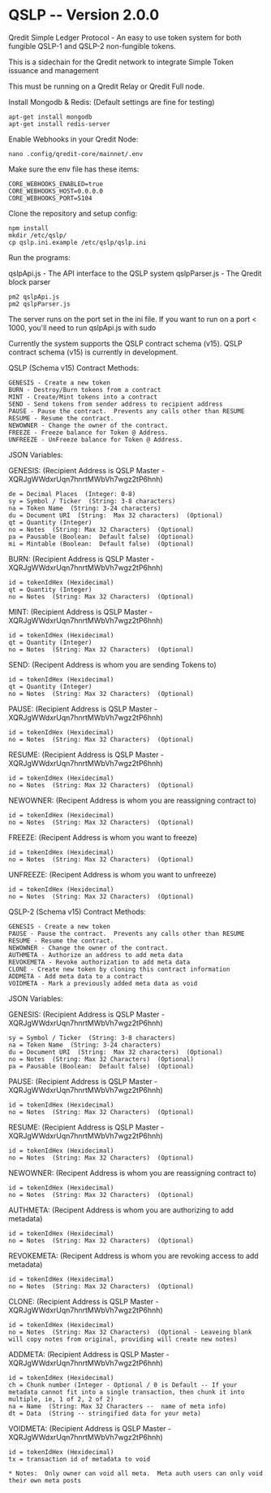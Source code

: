 # QSLP  -- Version 2.0.0
Qredit Simple Ledger Protocol - An easy to use token system for both fungible QSLP-1 and QSLP-2 non-fungible tokens.

This is a sidechain for the Qredit network to integrate Simple Token issuance and management

This must be running on a Qredit Relay or Qredit Full node.

Install Mongodb & Redis:  (Default settings are fine for testing)

```
apt-get install mongodb
apt-get install redis-server

```

Enable Webhooks in your Qredit Node:

```
nano .config/qredit-core/mainnet/.env
```

Make sure the env file has these items:

```
CORE_WEBHOOKS_ENABLED=true
CORE_WEBHOOKS_HOST=0.0.0.0
CORE_WEBHOOKS_PORT=5104
```

Clone the repository and setup config:

```
npm install
mkdir /etc/qslp/
cp qslp.ini.example /etc/qslp/qslp.ini
```

Run the programs:

qslpApi.js - The API interface to the QSLP system
qslpParser.js - The Qredit block parser

```
pm2 qslpApi.js
pm2 qslpParser.js
```

The server runs on the port set in the ini file.   If you want to run on a port < 1000, you'll need to run qslpApi.js with sudo

Currently the system supports the QSLP contract schema (v15).   QSLP contract schema (v15) is currently in development.

QSLP (Schema v15) Contract Methods:

```
GENESIS - Create a new token
BURN - Destroy/Burn tokens from a contract
MINT - Create/Mint tokens into a contract
SEND - Send tokens from sender address to recipient address
PAUSE - Pause the contract.  Prevents any calls other than RESUME
RESUME - Resume the contract.
NEWOWNER - Change the owner of the contract.
FREEZE - Freeze balance for Token @ Address.
UNFREEZE - UnFreeze balance for Token @ Address.
```

JSON Variables:

GENESIS:  (Recipient Address is QSLP Master - XQRJgWWdxrUqn7hnrtMWbVh7wgz2tP6hnh)

```
de = Decimal Places  (Integer: 0-8)
sy = Symbol / Ticker  (String: 3-8 characters)
na = Token Name  (String: 3-24 characters)
du = Document URI  (String:  Max 32 characters)  (Optional)
qt = Quantity (Integer)
no = Notes  (String: Max 32 Characters)  (Optional)
pa = Pausable (Boolean:  Default false)  (Optional)
mi = Mintable (Boolean:  Default false)  (Optional)
```

BURN:  (Recipient Address is QSLP Master - XQRJgWWdxrUqn7hnrtMWbVh7wgz2tP6hnh)

```
id = tokenIdHex (Hexidecimal)
qt = Quantity (Integer)
no = Notes  (String: Max 32 Characters)  (Optional)
```

MINT:  (Recipient Address is QSLP Master - XQRJgWWdxrUqn7hnrtMWbVh7wgz2tP6hnh)

```
id = tokenIdHex (Hexidecimal)
qt = Quantity (Integer)
no = Notes  (String: Max 32 Characters)  (Optional)
```

SEND:  (Recipent Address is whom you are sending Tokens to)

```
id = tokenIdHex (Hexidecimal)
qt = Quantity (Integer)
no = Notes  (String: Max 32 Characters)  (Optional)
```

PAUSE:  (Recipient Address is QSLP Master - XQRJgWWdxrUqn7hnrtMWbVh7wgz2tP6hnh)

```
id = tokenIdHex (Hexidecimal)
no = Notes  (String: Max 32 Characters)  (Optional)
```

RESUME:  (Recipient Address is QSLP Master - XQRJgWWdxrUqn7hnrtMWbVh7wgz2tP6hnh)

```
id = tokenIdHex (Hexidecimal)
no = Notes  (String: Max 32 Characters)  (Optional)
```

NEWOWNER:  (Recipent Address is whom you are reassigning contract to)

```
id = tokenIdHex (Hexidecimal)
no = Notes  (String: Max 32 Characters)  (Optional)
```

FREEZE:  (Recipent Address is whom you want to freeze)

```
id = tokenIdHex (Hexidecimal)
no = Notes  (String: Max 32 Characters)  (Optional)
```

UNFREEZE:  (Recipent Address is whom you want to unfreeze)

```
id = tokenIdHex (Hexidecimal)
no = Notes  (String: Max 32 Characters)  (Optional)
```


QSLP-2 (Schema v15) Contract Methods:

```
GENESIS - Create a new token
PAUSE - Pause the contract.  Prevents any calls other than RESUME
RESUME - Resume the contract.
NEWOWNER - Change the owner of the contract.
AUTHMETA - Authorize an address to add meta data
REVOKEMETA - Revoke authorization to add meta data
CLONE - Create new token by cloning this contract information
ADDMETA - Add meta data to a contract
VOIDMETA - Mark a previously added meta data as void
```

JSON Variables:

GENESIS:  (Recipient Address is QSLP Master - XQRJgWWdxrUqn7hnrtMWbVh7wgz2tP6hnh)

```
sy = Symbol / Ticker  (String: 3-8 characters)
na = Token Name  (String: 3-24 characters)
du = Document URI  (String:  Max 32 characters)  (Optional)
no = Notes  (String: Max 32 Characters)  (Optional)
pa = Pausable (Boolean:  Default false)  (Optional)
```

PAUSE:  (Recipient Address is QSLP Master - XQRJgWWdxrUqn7hnrtMWbVh7wgz2tP6hnh)

```
id = tokenIdHex (Hexidecimal)
no = Notes  (String: Max 32 Characters)  (Optional)
```

RESUME:  (Recipient Address is QSLP Master - XQRJgWWdxrUqn7hnrtMWbVh7wgz2tP6hnh)

```
id = tokenIdHex (Hexidecimal)
no = Notes  (String: Max 32 Characters)  (Optional)
```
NEWOWNER:  (Recipent Address is whom you are reassigning contract to)

```
id = tokenIdHex (Hexidecimal)
no = Notes  (String: Max 32 Characters)  (Optional)
```

AUTHMETA:  (Recipent Address is whom you are authorizing to add metadata)

```
id = tokenIdHex (Hexidecimal)
no = Notes  (String: Max 32 Characters)  (Optional)
```

REVOKEMETA:	  (Recipent Address is whom you are revoking access to add metadata)

```
id = tokenIdHex (Hexidecimal)
no = Notes  (String: Max 32 Characters)  (Optional)
```

CLONE:   (Recipient Address is QSLP Master - XQRJgWWdxrUqn7hnrtMWbVh7wgz2tP6hnh)

```
id = tokenIdHex (Hexidecimal)
no = Notes  (String: Max 32 Characters)  (Optional - Leaveing blank will copy notes from original, providing will create new notes)
```

ADDMETA:   (Recipient Address is QSLP Master - XQRJgWWdxrUqn7hnrtMWbVh7wgz2tP6hnh)

```
id = tokenIdHex (Hexidecimal)
ch = Chunk number (Integer - Optional / 0 is Default -- If your metadata cannot fit into a single transaction, then chunk it into multiple, ie, 1 of 2, 2 of 2)
na = Name  (String: Max 32 Characters --  name of meta info)
dt = Data  (String -- stringified data for your meta)
```

VOIDMETA:   (Recipient Address is QSLP Master - XQRJgWWdxrUqn7hnrtMWbVh7wgz2tP6hnh)

```
id = tokenIdHex (Hexidecimal)
tx = transaction id of metadata to void

* Notes:  Only owner can void all meta.  Meta auth users can only void their own meta posts
```
